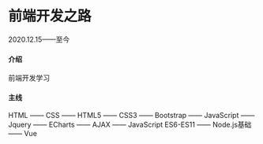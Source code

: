 # 前端开发之路
2020.12.15——至今

#### 介绍
前端开发学习

#### 主线
HTML —— CSS —— HTML5 —— CSS3 —— Bootstrap —— JavaScript —— Jquery —— ECharts —— AJAX —— JavaScript ES6-ES11 —— Node.js基础 —— Vue
